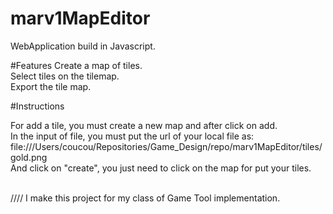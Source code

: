 # marv1MapEditor

WebApplication build in Javascript.

#Features
Create a map of tiles.
<br/>Select tiles on the tilemap.
<br/>Export the tile map.

#Instructions

For add a tile, you must create a new map and after click on add.
<br/>In the input of file, you must put the url of your local file as: file:///Users/coucou/Repositories/Game_Design/repo/marv1MapEditor/tiles/gold.png
<br/>And click on "create", you just need to click on the map for put your tiles.

<br/>
//// I make this project for my class of Game Tool implementation.
